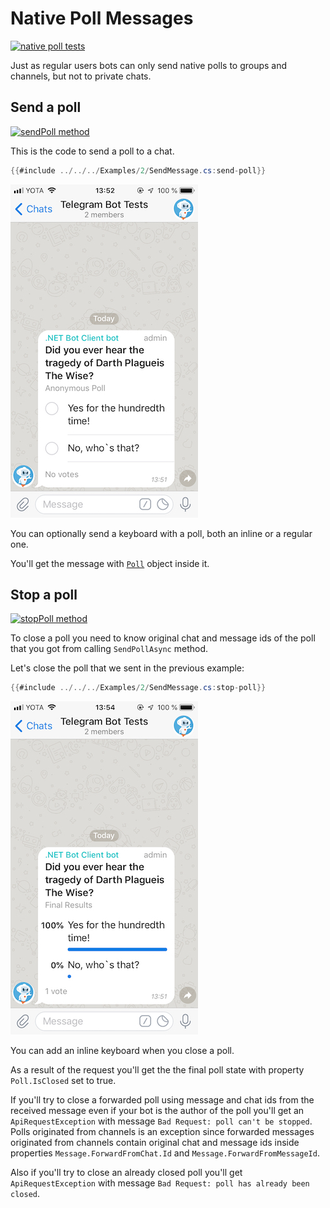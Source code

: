 # Native Poll Messages

[![native poll tests](https://img.shields.io/badge/Examples-Native_Polls-green.svg?style=flat-square)](https://github.com/TelegramBots/Telegram.Bot/blob/master/test/Telegram.Bot.Tests.Integ/Polls/AnonymousPollTests.cs)

Just as regular users bots can only send native polls to groups and channels, but not to private chats.

## Send a poll

[![sendPoll method](https://img.shields.io/badge/Bot_API_method-sendPoll-blue.svg?style=flat-square)](https://core.telegram.org/bots/api#sendpoll)

This is the code to send a poll to a chat.

```c#
{{#include ../../../Examples/2/SendMessage.cs:send-poll}}
```

![native poll](../docs/shot-native_poll_msg.jpeg)

You can optionally send a keyboard with a poll, both an inline or a regular one.

You'll get the message with [`Poll`](https://github.com/TelegramBots/Telegram.Bot/blob/master/src/Telegram.Bot/Types/Poll.cs) object inside it.

## Stop a poll

[![stopPoll method](https://img.shields.io/badge/Bot_API_method-stopPoll-blue.svg?style=flat-square)](https://core.telegram.org/bots/api#stoppoll)

To close a poll you need to know original chat and message ids of the poll that you got from calling `SendPollAsync` method.

Let's close the poll that we sent in the previous example:

```c#
{{#include ../../../Examples/2/SendMessage.cs:stop-poll}}
```

![closed native poll](../docs/shot-native_poll_closed.jpeg)

You can add an inline keyboard when you close a poll.

As a result of the request you'll get the the final poll state with property `Poll.IsClosed` set to true.

If you'll try to close a forwarded poll using message and chat ids from the received message even if your bot is the author of the poll you'll get an `ApiRequestException` with message `Bad Request: poll can't be stopped`. Polls originated from channels is an exception since forwarded messages originated from channels contain original chat and message ids inside properties `Message.ForwardFromChat.Id` and `Message.ForwardFromMessageId`.

Also if you'll try to close an already closed poll you'll get `ApiRequestException` with message `Bad Request: poll has already been closed`.
